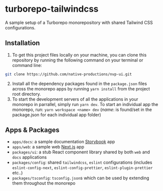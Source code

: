 # turborepo-tailwindcss

A sample setup of a Turborepo monorepository with shared Tailwind CSS configurations.

## Installation

1. To get this project files locally on your machine, you can clone this repository by running the following command on your terminal or command line:

```sh
git clone https://github.com/native-productions/nvp-ui.git
```

2. Install all the dependency packages found in the `package.json` files across the monorepo apps by running `yarn install` from the project root directory.
3. To start the development servers of all the applications in your monorepo in parrallel, simply run `yarn dev`. To start an individual app the monorepo, run:
   `yarn workspace <name> dev` (_name_: is found/set in the package.json for each individual app folder)

## Apps & Packages

- `apps/docs`: a sample documentation [Storybook]() app
- `apps/web`: a sample web [Next.js]() app
- `packages/ui`: a stub React component library shared by both `web` and `docs` applications
- `packages/config`: shared `tailwindcss`, `eslint` configurations (includes `eslint-config-next`, `eslint-config-prettier`, `eslint-plugin-prettier` etc..)
- `packages/tsconfig`: `tsconfig.json`s which can be used by extending them throughout the monorepo
